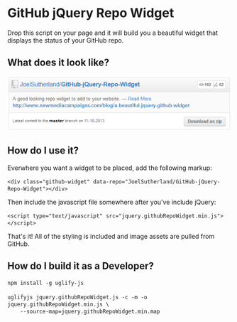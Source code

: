 # GitHub jQuery Repo Widget

Drop this script on your page and it will build you a beautiful widget that displays the status of your GitHub repo.


## What does it look like?

![Widget Image](/demo/screenshot.png?raw=true "jQuery Repo Widget Screenshot")


## How do I use it?

Everwhere you want a widget to be placed, add the following markup:

	<div class="github-widget" data-repo="JoelSutherland/GitHub-jQuery-Repo-Widget"></div>

Then include the javascript file somewhere after you've include jQuery:

	<script type="text/javascript" src="jquery.githubRepoWidget.min.js"></script>

That's it! All of the styling is included and image assets are pulled from GitHub.


## How do I build it as a Developer?

```Shell
npm install -g uglify-js

uglifyjs jquery.githubRepoWidget.js -c -m -o jquery.githubRepoWidget.min.js \
    --source-map=jquery.githubRepoWidget.min.map
```
